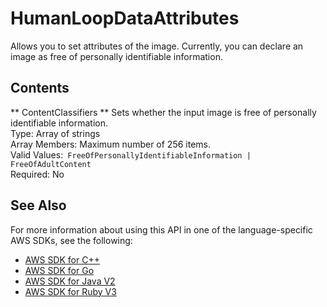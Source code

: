 # HumanLoopDataAttributes<a name="API_HumanLoopDataAttributes"></a>

Allows you to set attributes of the image\. Currently, you can declare an image as free of personally identifiable information\.

## Contents<a name="API_HumanLoopDataAttributes_Contents"></a>

 ** ContentClassifiers **   <a name="rekognition-Type-HumanLoopDataAttributes-ContentClassifiers"></a>
Sets whether the input image is free of personally identifiable information\.  
Type: Array of strings  
Array Members: Maximum number of 256 items\.  
Valid Values:` FreeOfPersonallyIdentifiableInformation | FreeOfAdultContent`   
Required: No

## See Also<a name="API_HumanLoopDataAttributes_SeeAlso"></a>

For more information about using this API in one of the language\-specific AWS SDKs, see the following:
+  [ AWS SDK for C\+\+](https://docs.aws.amazon.com/goto/SdkForCpp/rekognition-2016-06-27/HumanLoopDataAttributes) 
+  [ AWS SDK for Go](https://docs.aws.amazon.com/goto/SdkForGoV1/rekognition-2016-06-27/HumanLoopDataAttributes) 
+  [ AWS SDK for Java V2](https://docs.aws.amazon.com/goto/SdkForJavaV2/rekognition-2016-06-27/HumanLoopDataAttributes) 
+  [ AWS SDK for Ruby V3](https://docs.aws.amazon.com/goto/SdkForRubyV3/rekognition-2016-06-27/HumanLoopDataAttributes) 